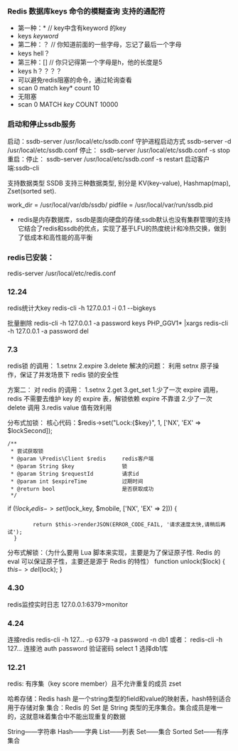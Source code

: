 
### Redis 数据库keys 命令的模糊查询 支持的通配符
* 第一种：*   // key中含有keyword 的key
* keys *keyword*
* 第二种：？  // 你知道前面的一些字母，忘记了最后一个字母
* keys hell？
* 第三种：[]  // 你只记得第一个字母是h，他的长度是5
* keys h？？？？
* 可以避免redis阻塞的命令，通过轮询查看
* scan 0 match key* count 10
* 无阻塞
* scan 0 MATCH *key* COUNT 10000 


### 启动和停止ssdb服务
启动：ssdb-server /usr/local/etc/ssdb.conf
守护进程启动方式 ssdb-server -d /usr/local/etc/ssdb.conf
停止： ssdb-server /usr/local/etc/ssdb.conf -s stop
重启：停止： ssdb-server /usr/local/etc/ssdb.conf -s restart
启动客户端:ssdb-cli

支持数据类型
SSDB ⽀持三种数据类型, 别分是 KV(key-value), Hashmap(map), Zset(sorted set).

work_dir = /usr/local/var/db/ssdb/
pidfile = /usr/local/var/run/ssdb.pid

* redis是内存数据库，ssdb是面向硬盘的存储;ssdb默认也没有集群管理的支持它结合了redis和ssdb的优点，实现了基于LFU的热度统计和冷热交换，做到了低成本和高性能的高平衡



### redis已安装：
redis-server /usr/local/etc/redis.conf

### 12.24
redis统计大key
redis-cli  -h 127.0.0.1  -i 0.1  --bigkeys

批量删除
redis-cli -h 127.0.0.1 -a password keys PHP_GGV1* |xargs redis-cli -h 127.0.0.1 -a password del


### 7.3
redis锁 的调用：
1.setnx
2.expire
3.delete
解决的问题：
利用 setnx 原子操作，保证了并发场景下 redis 锁的安全性

方案二：
对 redis 的调用：
1.setnx
2.get
3.get_set
1.少了一次 expire 调用，redis 不需要去维护 key 的 expire 表，解锁依赖 expire 不靠谱
2.少了一次 delete 调用
3.redis value 值有效利用


分布式加锁：
核心代码：$redis->set("Lock:{$key}", 1, ['NX', 'EX' => $lockSecond]);

    /**
     * 尝试获取锁
     * @param \Predis\Client $redis     redis客户端
     * @param String $key               锁
     * @param String $requestId         请求id
     * @param int $expireTime           过期时间
     * @return bool                     是否获取成功
     */
   if (!$lock_redis->set($lock_key, $mobile, ['NX', 'EX' => 2])) {

            return $this->renderJSON(ERROR_CODE_FAIL, '请求速度太快,请稍后再试');
      }

分布式解锁：（为什么要用 Lua 脚本来实现，主要是为了保证原子性. Redis 的 eval 可以保证原子性，主要还是源于 Redis 的特性）
    function unlock($lock)
    {
        $this->del($lock);
    }



### 4.30
redis监控实时日志
127.0.0.1:6379>monitor

### 4.24
连接redis
redis-cli -h 127... -p 6379 -a password -n db1
或者：
redis-cli -h 127... 连接池
auth password  验证密码
select 1 选择db1库

### 12.21
redis: 有序集（key score member）且不允许重复的成员
zset

哈希存储：Redis hash 是一个string类型的field和value的映射表，hash特别适合用于存储对象
集合：Redis 的 Set 是 String 类型的无序集合。集合成员是唯一的，这就意味着集合中不能出现重复的数据

String——字符串
Hash——字典
List——列表
Set——集合
Sorted Set——有序集合


